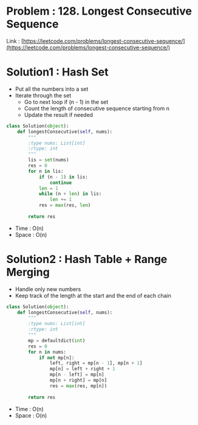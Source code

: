 # Problem : 128. Longest Consecutive Sequence
Link : [https://leetcode.com/problems/longest-consecutive-sequence/](https://leetcode.com/problems/longest-consecutive-sequence/)

# Solution1 : Hash Set
- Put all the numbers into a set
- Iterate through the set
  - Go to next loop if (n - 1) in the set
  - Count the length of consecutive sequence starting from n
  - Update the result if needed
```python
class Solution(object):
    def longestConsecutive(self, nums):
        """
        :type nums: List[int]
        :rtype: int
        """
        lis = set(nums)
        res = 0
        for n in lis:
            if (n - 1) in lis:
                continue
            len = 1
            while (n + len) in lis:
                len += 1
            res = max(res, len)
        
        return res
```
- Time : O(n)
- Space : O(n)

# Solution2 : Hash Table + Range Merging
- Handle only new numbers
- Keep track of the length at the start and the end of each chain
```python
class Solution(object):
    def longestConsecutive(self, nums):
        """
        :type nums: List[int]
        :rtype: int
        """
        mp = defaultdict(int)
        res = 0
        for n in nums:
            if not mp[n]:
                left, right = mp[n - 1], mp[n + 1]
                mp[n] = left + right + 1
                mp[n - left] = mp[n]
                mp[n + right] = mp[n]
                res = max(res, mp[n])
        
        return res
```
- Time : O(n)
- Space : O(n)
